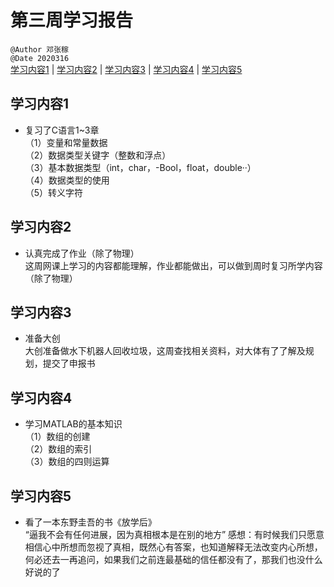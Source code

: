 # 第三周学习报告  
`@Author 邓张稼`  
`@Date 2020316`  
[学习内容1](#1) | [学习内容2](#2) | [学习内容3](#3) | [学习内容4](#4) | [学习内容5](#5)


## <a id='1'>学习内容1</a>
* 复习了C语言1~3章               
  （1）变量和常量数据              
  （2）数据类型关键字（整数和浮点）                 
  （3）基本数据类型（int，char，-Bool，float，double··）           
  （4）数据类型的使用             
  （5）转义字符

## <a id='2'>学习内容2</a>
* 认真完成了作业（除了物理）          
   这周网课上学习的内容都能理解，作业都能做出，可以做到周时复习所学内容（除了物理）

## <a id='3'>学习内容3</a>
* 准备大创               
  大创准备做水下机器人回收垃圾，这周查找相关资料，对大体有了了解及规划，提交了申报书

## <a id='4'>学习内容4</a>
* 学习MATLAB的基本知识             
  （1）数组的创建          
  （2）数组的索引            
  （3）数组的四则运算           

## <a id='5'>学习内容5</a>
* 看了一本东野圭吾的书《放学后》        
  “逼我不会有任何进展，因为真相根本是在别的地方”
 感想：有时候我们只愿意相信心中所想而忽视了真相，既然心有答案，也知道解释无法改变内心所想，何必还去一再追问，如果我们之前连最基础的信任都没有了，那我们也没什么好说的了  


